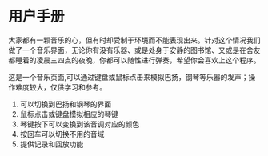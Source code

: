 # 用户手册

​	大家都有一颗音乐的心，但有时却受制于环境而不能表现出来。针对这个情况我们做了一个音乐界面，无论你有没有乐器、或是处身于安静的图书馆、又或是在舍友都睡着的凌晨三四点的夜晚，你都可以随性进行弹奏，希望你会喜欢上这个程序。

​	这是一个音乐页面,可以通过键盘或鼠标点击来模拟巴扬，钢琴等乐器的发声；操作难度较大，仅供学习和参考。

1. 可以切换到巴扬和钢琴的界面
2. 鼠标点击或键盘模拟相应的琴键
3. 琴键按下可以变换到该音调对应的颜色
4. 按回车可以切换不用的音域
5. 提供记录和回放功能


